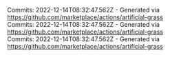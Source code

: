 Commits: 2022-12-14T08:32:47.562Z - Generated via https://github.com/marketplace/actions/artificial-grass
<br>
Commits: 2022-12-14T08:32:47.562Z - Generated via https://github.com/marketplace/actions/artificial-grass
<br>
Commits: 2022-12-14T08:32:47.562Z - Generated via https://github.com/marketplace/actions/artificial-grass
<br>
